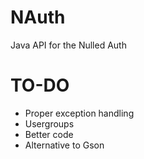 # NAuth
Java API for the Nulled Auth

# TO-DO
- Proper exception handling
- Usergroups
- Better code
- Alternative to Gson
